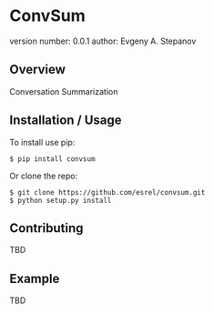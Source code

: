 ConvSum
===============================

version number: 0.0.1
author: Evgeny A. Stepanov

Overview
--------

Conversation Summarization

Installation / Usage
--------------------

To install use pip:

    $ pip install convsum


Or clone the repo:

    $ git clone https://github.com/esrel/convsum.git
    $ python setup.py install
    
Contributing
------------

TBD

Example
-------

TBD